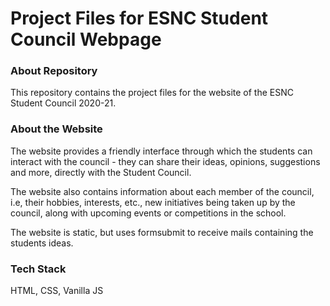 # Project Files for ESNC Student Council Webpage

### About Repository

This repository contains the project files for the website of the ESNC
Student Council 2020-21.

### About the Website

The website provides a friendly interface through which the students can interact with the council - they can share their ideas, opinions, suggestions and more, directly with the Student Council.

The website also contains information about each member of the council, i.e, their hobbies, interests, etc., new initiatives being taken up by the council, along with upcoming events or competitions in the school.

The website is static, but uses formsubmit to receive mails containing the students ideas.

### Tech Stack

HTML, CSS, Vanilla JS
